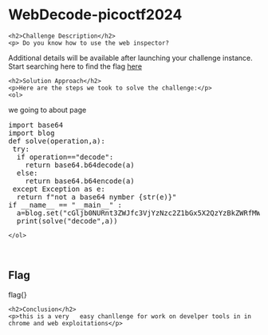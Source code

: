 <title>WebDecode-picoctf2024</title>

<!DOCTYPE html>
<html>

<body>
    <h1>WebDecode-picoctf2024</h1>

    <h2>Challenge Description</h2>
    <p> Do you know how to use the web inspector?
Additional details will be available after launching your challenge instance.
Start searching here to find the flag <a href="http://titan.picoctf.net:55220/">here</a>
</p>
 
    <h2>Solution Approach</h2>
    <p>Here are the steps we took to solve the challenge:</p>
    <ol>
we going to about page 
<pre>
import base64
import blog
def solve(operation,a): 
 try:
  if operation=="decode":
    return base64.b64decode(a)
  else:
    return base64.b64encode(a)
 except Exception as e:
  return f"not a base64 nymber {str(e)}"
if __name__ == "__main__" :
  a=blog.set("cGljb0NURnt3ZWJfc3VjYzNzc2Z1bGx5X2QzYzBkZWRfMWY4MzI2MTV9",1)
  print(solve("decode",a)) 
</pre>
       
    
    </ol>
<br>
    <h2>Flag</h2>
    <p class="flag">flag{}
</p>

    <h2>Conclusion</h2>
    <p>this is a very   easy chanllenge for work on develper tools in in chrome and web exploitations</p>
</body>
</html>


